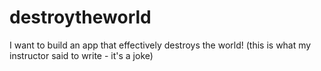 # destroytheworld
I want to build an app that effectively destroys the world! (this is what my instructor said to write - it's a joke)
